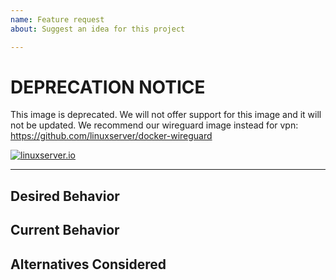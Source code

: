 ```yaml
---
name: Feature request
about: Suggest an idea for this project

---
```

# DEPRECATION NOTICE

This image is deprecated. We will not offer support for this image and it will not be updated.
We recommend our wireguard image instead for vpn:
https://github.com/linuxserver/docker-wireguard

[linuxserverurl]: https://linuxserver.io
[![linuxserver.io](https://raw.githubusercontent.com/linuxserver/docker-templates/master/linuxserver.io/img/linuxserver_medium.png)][linuxserverurl]

<!--- If you are new to Docker or this application our issue tracker is **ONLY** used for reporting bugs or requesting features. Please use [our discord server](https://discord.gg/YWrKVTn) for general support. --->

<!--- If this acts as a feature request please ask yourself if this modification is something the whole userbase will benefit from --->
<!--- If this is a specific change for corner case functionality or plugins please look at making a Docker Mod or local script  https://blog.linuxserver.io/2019/09/14/customizing-our-containers/ -->

<!--- Provide a general summary of the request in the Title above -->

------------------------------

## Desired Behavior
<!--- Tell us what should happen -->

## Current Behavior
<!--- Tell us what happens instead of the expected behavior -->

## Alternatives Considered
<!--- Tell us what other options you have tried or considered -->
